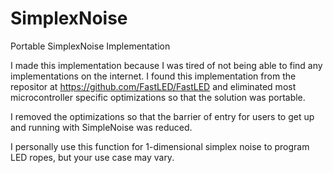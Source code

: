 # SimplexNoise
Portable SimplexNoise Implementation

I made this implementation because I was tired of not being able to find any implementations on the internet.
I found this implementation from the repositor at https://github.com/FastLED/FastLED and eliminated most
microcontroller specific optimizations so that the solution was portable.

I removed the optimizations so that the barrier of entry for users to get up and running with SimpleNoise was
reduced.

I personally use this function for 1-dimensional simplex noise to program LED ropes, but your use case may vary.
